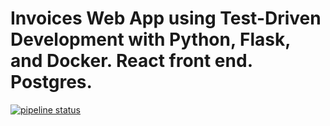 # Invoices Web App using Test-Driven Development with Python, Flask, and Docker. React front end. Postgres.

[![pipeline status](https://gitlab.com/musaali/invoices-app/badges/master/pipeline.svg)](https://gitlab.com/musaali/invoices-app/-/commits/master)